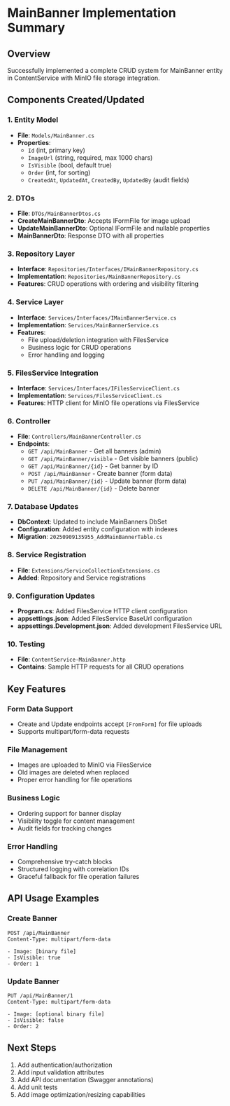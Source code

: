 # MainBanner Implementation Summary

## Overview
Successfully implemented a complete CRUD system for MainBanner entity in ContentService with MinIO file storage integration.

## Components Created/Updated

### 1. Entity Model
- **File**: `Models/MainBanner.cs`
- **Properties**: 
  - `Id` (int, primary key)
  - `ImageUrl` (string, required, max 1000 chars)
  - `IsVisible` (bool, default true)
  - `Order` (int, for sorting)
  - `CreatedAt`, `UpdatedAt`, `CreatedBy`, `UpdatedBy` (audit fields)

### 2. DTOs
- **File**: `DTOs/MainBannerDtos.cs`
- **CreateMainBannerDto**: Accepts IFormFile for image upload
- **UpdateMainBannerDto**: Optional IFormFile and nullable properties
- **MainBannerDto**: Response DTO with all properties

### 3. Repository Layer
- **Interface**: `Repositories/Interfaces/IMainBannerRepository.cs`
- **Implementation**: `Repositories/MainBannerRepository.cs`
- **Features**: CRUD operations with ordering and visibility filtering

### 4. Service Layer
- **Interface**: `Services/Interfaces/IMainBannerService.cs`
- **Implementation**: `Services/MainBannerService.cs`
- **Features**: 
  - File upload/deletion integration with FilesService
  - Business logic for CRUD operations
  - Error handling and logging

### 5. FilesService Integration
- **Interface**: `Services/Interfaces/IFilesServiceClient.cs`
- **Implementation**: `Services/FilesServiceClient.cs`
- **Features**: HTTP client for MinIO file operations via FilesService

### 6. Controller
- **File**: `Controllers/MainBannerController.cs`
- **Endpoints**:
  - `GET /api/MainBanner` - Get all banners (admin)
  - `GET /api/MainBanner/visible` - Get visible banners (public)
  - `GET /api/MainBanner/{id}` - Get banner by ID
  - `POST /api/MainBanner` - Create banner (form data)
  - `PUT /api/MainBanner/{id}` - Update banner (form data)
  - `DELETE /api/MainBanner/{id}` - Delete banner

### 7. Database Updates
- **DbContext**: Updated to include MainBanners DbSet
- **Configuration**: Added entity configuration with indexes
- **Migration**: `20250909135955_AddMainBannerTable.cs`

### 8. Service Registration
- **File**: `Extensions/ServiceCollectionExtensions.cs`
- **Added**: Repository and Service registrations

### 9. Configuration Updates
- **Program.cs**: Added FilesService HTTP client configuration
- **appsettings.json**: Added FilesService BaseUrl configuration
- **appsettings.Development.json**: Added development FilesService URL

### 10. Testing
- **File**: `ContentService-MainBanner.http`
- **Contains**: Sample HTTP requests for all CRUD operations

## Key Features

### Form Data Support
- Create and Update endpoints accept `[FromForm]` for file uploads
- Supports multipart/form-data requests

### File Management
- Images are uploaded to MinIO via FilesService
- Old images are deleted when replaced
- Proper error handling for file operations

### Business Logic
- Ordering support for banner display
- Visibility toggle for content management
- Audit fields for tracking changes

### Error Handling
- Comprehensive try-catch blocks
- Structured logging with correlation IDs
- Graceful fallback for file operation failures

## API Usage Examples

### Create Banner
```http
POST /api/MainBanner
Content-Type: multipart/form-data

- Image: [binary file]
- IsVisible: true
- Order: 1
```

### Update Banner
```http
PUT /api/MainBanner/1
Content-Type: multipart/form-data

- Image: [optional binary file]
- IsVisible: false
- Order: 2
```

## Next Steps
1. Add authentication/authorization
2. Add input validation attributes
3. Add API documentation (Swagger annotations)
4. Add unit tests
5. Add image optimization/resizing capabilities
